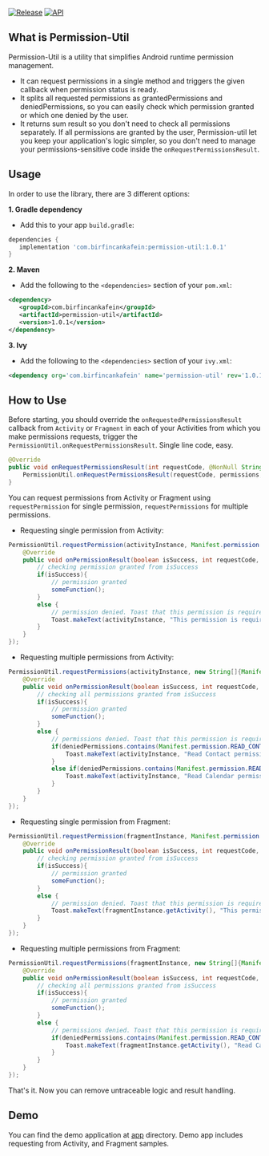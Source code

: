 

[![Release](https://img.shields.io/badge/release-1.0.1-blue.svg?style=flat)](https://bintray.com/birfincankafein/com.birfincankafein/permission-util/_latestVersion)  [![API](https://img.shields.io/badge/API-14+-green.svg?style=flat)]()

What is Permission-Util
------------
 Permission-Util is a utility that simplifies Android runtime permission management.
* It can request permissions in a single method and triggers the given callback when permission status is ready.
* It splits all requested permissions as grantedPermissions and deniedPermissions, so you can easily check which permission granted or which one denied by the user.
* It returns sum result so you don't need to check all permissions separately. If all permissions are granted by the user, Permission-util let you keep your application's logic simpler, so you don't need to manage your permissions-sensitive code inside the `onRequestPermissionsResult`.

Usage
-----
In order to use the library, there are 3 different options:

**1. Gradle dependency**

  -  Add this to your app `build.gradle`:
 ```gradle
dependencies {
    implementation 'com.birfincankafein:permission-util:1.0.1'
}
```

**2. Maven**
- Add the following to the `<dependencies>` section of your `pom.xml`:
 ```xml
<dependency>
    <groupId>com.birfincankafein</groupId>
    <artifactId>permission-util</artifactId>
    <version>1.0.1</version>
</dependency>
```

**3. Ivy**
- Add the following to the `<dependencies>` section of your `ivy.xml`:
```xml
<dependency org='com.birfincankafein' name='permission-util' rev='1.0.1'> <artifact name='permission-util' ext='pom' /> </dependency>
```

How to Use
-----
Before starting, you should override the `onRequestedPermissionsResult` callback from `Activity` or `Fragment` in each of your Activities from which you make permissions requests, trigger the `PermissionUtil.onRequestPermissionsResult`. Single line code, easy.

```java
@Override
public void onRequestPermissionsResult(int requestCode, @NonNull String[] permissions, @NonNull int[] grantResults) {
    PermissionUtil.onRequestPermissionsResult(requestCode, permissions, grantResults);
}
```

You can request permissions from Activity or Fragment using  `requestPermission` for single permission, `requestPermissions` for multiple permissions.
* Requesting single permission from Activity:
```java
PermissionUtil.requestPermission(activityInstance, Manifest.permission.ACCESS_NETWORK_STATE, new PermissionUtil.onPermissionResultListener() {
    @Override
    public void onPermissionResult(boolean isSuccess, int requestCode, ArrayList<String> grantedPermissions, ArrayList<String> deniedPermissions) {
        // checking permission granted from isSuccess
        if(isSuccess){
            // permission granted
            someFunction();
        }
        else {
            // permission denied. Toast that this permission is required.
            Toast.makeText(activityInstance, "This permission is required for this operation", Toast.SHORT).show();
        }
    }
});
```
* Requesting multiple permissions from Activity:
```java
PermissionUtil.requestPermissions(activityInstance, new String[]{Manifest.permission.READ_CALENDAR, Manifest.permission.READ_CONTACTS}, new PermissionUtil.onPermissionResultListener() {
    @Override
    public void onPermissionResult(boolean isSuccess, int requestCode, ArrayList<String> grantedPermissions, ArrayList<String> deniedPermissions) {
        // checking all permissions granted from isSuccess
        if(isSuccess){
            // permission granted
            someFunction();
        }
        else {
            // permissions denied. Toast that this permission is required.
            if(deniedPermissions.contains(Manifest.permission.READ_CONTACTS)){
                Toast.makeText(activityInstance, "Read Contact permission is required for this operation", Toast.SHORT).show();
            }
            else if(deniedPermissions.contains(Manifest.permission.READ_CALENDAR)){
                Toast.makeText(activityInstance, "Read Calendar permission is required for this operation", Toast.SHORT).show();
            }
        }
    }
});
```
* Requesting single permission from Fragment:
```java
PermissionUtil.requestPermission(fragmentInstance, Manifest.permission.ACCESS_NETWORK_STATE, new PermissionUtil.onPermissionResultListener() {
    @Override
    public void onPermissionResult(boolean isSuccess, int requestCode, ArrayList<String> grantedPermissions, ArrayList<String> deniedPermissions) {
        // checking permission granted from isSuccess
        if(isSuccess){
            // permission granted
            someFunction();
        }
        else {
            // permission denied. Toast that this permission is required.
            Toast.makeText(fragmentInstance.getActivity(), "This permission is required for this operation", Toast.SHORT).show();
        }
    }
});
```
* Requesting multiple permissions from Fragment:
```java
PermissionUtil.requestPermissions(fragmentInstance, new String[]{Manifest.permission.READ_CALENDAR, Manifest.permission.READ_CONTACTS}, new PermissionUtil.onPermissionResultListener() {
    @Override
    public void onPermissionResult(boolean isSuccess, int requestCode, ArrayList<String> grantedPermissions, ArrayList<String> deniedPermissions) {
        // checking all permissions granted from isSuccess
        if(isSuccess){
            // permission granted
            someFunction();
        }
        else {
            // permissions denied. Toast that this permission is required.
            if(deniedPermissions.contains(Manifest.permission.READ_CONTACTS)){ Toast.makeText(fragmentInstance.getActivity(), "Read Contact permission is required for this operation", Toast.SHORT).show(); } else if(deniedPermissions.contains(Manifest.permission.READ_CALENDAR)){
                Toast.makeText(fragmentInstance.getActivity(), "Read Calendar permission is required for this operation", Toast.SHORT).show();
            }
        }
    }
});
```
That's it. Now you can remove untraceable logic and result handling.

Demo
----
You can find the demo application at [app](https://github.com/birfincankafein/permission-util/blob/master/app)  directory. Demo app includes requesting from Activity, and Fragment samples.